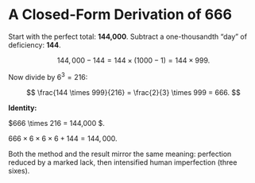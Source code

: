 # A Closed-Form Derivation of 666

Start with the perfect total: **144,000**. Subtract a one-thousandth “day” of deficiency: **144**.

$$
144,000 - 144 = 144 \times (1000 - 1) = 144 \times 999.
$$

Now divide by $6^3 = 216$:

$$
\frac{144 \times 999}{216} = \frac{2}{3} \times 999 = 666.
$$

**Identity:** 

$666 \times 216 = 144,000 $.

$666 \times 6 \times 6 \times 6 + 144 = 144,000$.

Both the method and the result mirror the same meaning: perfection reduced by a marked lack, then intensified human imperfection (three sixes).